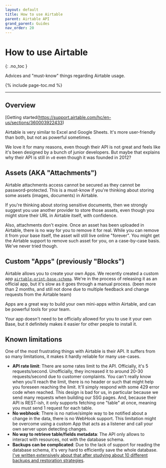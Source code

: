 ```yaml
---
layout: default
title: How to use Airtable
parent: Airtable API
grand_parent: Guides
nav_order: 20
---
```


# How to use Airtable
{: .no_toc }

<div class="code-example" markdown="1">
Advices and "must-know" things regarding Airtable usage.
</div>

{% include page-toc.md %}

---

## Overview

[Getting started(https://support.airtable.com/hc/en-us/sections/360003922433)

Airtable is very similar to Excel and Google Sheets. It's more user-friendly than both, but not as powerful sometimes.

We love it for many reasons, even though their API is not great and feels like it's been designed by a bunch of junior developers.
But maybe that explains why their API is still in `v0` even though it was founded in 2012?

## Assets (AKA "Attachments")

Airtable attachments access cannot be secured as they cannot be password-protected.
This is a must-know if you're thinking about storing some assets (images, documents) in Airtable.

If you're thinking about storing sensitive documents, then we strongly suggest you use another provider to store those assets, even though you might store their URL in Airtable itself, with confidence.

Also, attachments don't expire. Once an asset has been uploaded in Airtable, there is no way for you to remove it for real. While you can remove it from your base itself, the asset will still live online "forever".
You might get the Airtable support to remove such asset for you, on a case-by-case basis. We've never tried though.

## Custom "Apps" (previously "Blocks")

Airtable allows you to create your own Apps. We recently created a custom app [`airtable-print-base-schema`](https://github.com/UnlyEd/airtable-print-base-schema).
We're in the process of releasing it as an official app, but it's slow as it goes through a manual process. (been more than 2 months, and still not done due to multiple feedback and change requests from the Airtable team)

Apps are a great way to build your own mini-apps within Airtable, and can be powerful tools for your team.

Your app doesn't need to be officially allowed for you to use it your own Base, but it definitely makes it easier for other people to install it.

## Known limitations

One of the most frustrating things with Airtable is their API. It suffers from so many limitations, it makes it hardly reliable for many use-cases.

- **API rate limit**: There are some rates limit to the API.
    Officially, it's 5 requests/second. Unofficially, they increased it to around 20-30 requests/second due to customer complaints.
    You can't really know when you'll reach the limit, there is no header or such that might help you foreseen reaching the limit. It'll simply respond with some 429 error code when reached.
    This design is bad for us, in particular because we send many requests when building our SSG pages.
    And, because their API is REST-ish, it only supports fetching one "table" at once, meaning you must send 1 request for each table.
- **No webhook**: There is no native/simple way to be notified about a change in the data, there is no WebHook support.
    This limitation might be overcome using a custom App that acts as a listener and call your own server upon detecting changes.
- **No way to retrieve table/fields metadata**: The API only allows to interact with resources, not with the database schema.
- **Backups can be complicated**: Due to the lack of support for reading the database schema, it's very hard to efficiently save the whole database.
    [I've written extensively about that after studying about 10 different backups and restoration strategies](https://community.airtable.com/t/state-of-airtable-backup-restoration-2020-summary-of-existing-tools/36124).
